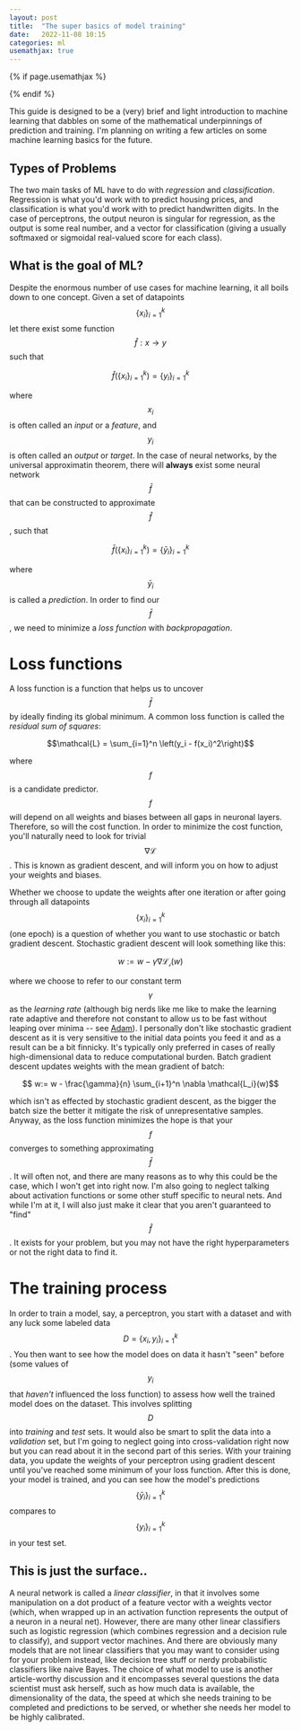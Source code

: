 ```yaml
---
layout: post
title:  "The super basics of model training"
date:   2022-11-08 10:15
categories: ml
usemathjax: true
---
```


<!-- for mathjax support -->
{% if page.usemathjax %}
  <script type="text/x-mathjax-config">
    MathJax.Hub.Config({
    TeX: { equationNumbers: { autoNumber: "AMS" } }
    });
  </script>
  <script type="text/javascript" async src="https://cdn.mathjax.org/mathjax/latest/MathJax.js?config=TeX-AMS-MML_HTMLorMML"></script>
{% endif %}

This guide is designed to be a (very) brief and light introduction to machine learning that dabbles on some of the mathematical underpinnings of prediction and training. I'm planning on writing a few articles on some machine learning basics for the future.

## Types of Problems
The two main tasks of ML have to do with *regression* and *classification*. Regression is what you'd work with to predict housing prices, and classification is what you'd work with to predict handwritten digits. In the case of perceptrons, the output neuron is singular for regression, as the output is some real number, and a vector for classification (giving a usually softmaxed or sigmoidal real-valued score for each class). 

## What is the goal of ML?
Despite the enormous number of use cases for machine learning, it all boils down to one concept. Given a set of datapoints $$\{x_i\}_{i=1}^{k}$$ let there exist some function $$\hat f: x \to y$$ such that 

$$\hat f \left(\{x_i\}_{i=1}^{k}\right) = \{y_i\}_{i=1}^{k}$$

where $$x_i$$ is often called an *input* or a *feature*, and $$y_i$$ is often called an *output* or *target*. In the case of neural networks, by the universal approximatin theorem, there will **always** exist some neural network $$\bar f$$ that can be constructed to approximate $$\hat f$$, such that

$$\bar f \left(\{x_i\}_{i=1}^{k}\right) = \{\bar y_i\}_{i=1}^{k}$$

where $$\bar y_i$$ is called a *prediction*. In order to find our $$\bar f$$, we need to minimize a *loss function* with *backpropagation*. 

# Loss functions
A loss function is a function that helps us to uncover $$\bar f$$ by ideally finding its global minimum. A common loss function is called the *residual sum of squares*:

$$\mathcal{L} = \sum_{i=1}^n \left(y_i - f(x_i)^2\right)$$

where $$f$$ is a candidate predictor. $$f$$ will depend on all weights and biases between all gaps in neuronal layers. Therefore, so will the cost function. In order to minimize the cost function, you'll naturally need to look for trivial $$\nabla \mathcal{L}$$. This is known as gradient descent, and will inform you on how to adjust your weights and biases.

Whether we choose to update the weights after one iteration or after going through all datapoints $$\{x_i\}_{i=1}^{k}$$ (one epoch) is a question of whether you want to use stochastic or batch gradient descent. Stochastic gradient descent will look something like this:

$$ w:= w - \gamma \nabla \mathcal{L_i}(w)$$

where we choose to refer to our constant term $$\gamma$$ as the *learning rate* (although big nerds like me like to make the learning rate adaptive and therefore not constant to allow us to be fast without leaping over minima -- see [Adam](https://arxiv.org/abs/1412.6980)). I personally don't like stochastic gradient descent as it is very sensitive to the initial data points you feed it and as a result can be a bit finnicky. It's typically only preferred in cases of really high-dimensional data to reduce computational burden. Batch gradient descent updates weights with the mean gradient of batch:

$$ w:= w - \frac{\gamma}{n} \sum_{i+1}^n \nabla \mathcal{L_i}(w)$$

which isn't as effected by stochastic gradient descent, as the bigger the batch size the better it mitigate the risk of unrepresentative samples. Anyway, as the loss function minimizes the hope is that your $$f$$ converges to something approximating $$\bar f$$. It will often not, and there are many reasons as to why this could be the case, which I won't get into right now. I'm also going to neglect talking about activation functions or some other stuff specific to neural nets. And while I'm at it, I will also just make it clear that you aren't guaranteed to "find" $$\hat f$$. It exists for your problem, but you may not have the right hyperparameters or not the right data to find it. 

# The training process
In order to train a model, say, a perceptron, you start with a dataset and with any luck some labeled data $$
D = \{x_i,y_i\}_{i=1}^{k}$$. You then want to see how the model does on data it hasn't "seen" before (some values of $$y_i$$ that *haven't* influenced the loss function) to assess how well the trained model does on the dataset. This involves splitting $$D$$ into *training* and *test* sets. It would also be smart to split the data into a *validation* set, but I'm going to neglect going into cross-validation right now but you can read about it in the second part of this series. With your training data, you update the weights of your perceptron using gradient descent until you've reached some minimum of your loss function. After this is done, your model is trained, and you can see how the model's predictions $$\{\bar y_i\}_{i=1}^{k}$$ compares to $$\{y_i\}_{i=1}^{k}$$ in your test set.

## This is just the surface..
A neural network is called a *linear classifier*, in that it involves some manipulation on a dot product of a feature vector with a weights vector (which, when wrapped up in an activation function represents the output of a neuron in a neural net). However, there are many other linear classifiers such as logistic regression (which combines regression and a decision rule to classify), and support vector machines. And there are obviously many models that are not linear classifiers that you may want to consider using for your problem instead, like decision tree stuff or nerdy probabilistic classifiers like naive Bayes. The choice of what model to use is another article-worthy discussion and it encompasses several questions the data scientist must ask herself, such as how much data is available, the dimensionality of the data, the speed at which she needs training to be completed and predictions to be served, or whether she needs her model to be highly calibrated. 

